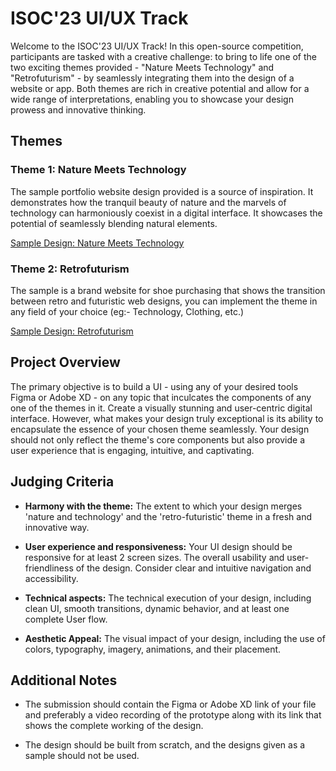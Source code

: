 # ISOC'23 UI/UX Track

Welcome to the ISOC'23 UI/UX Track! In this open-source competition, participants are tasked with a creative challenge: to bring to life one of the two exciting themes provided - "Nature Meets Technology" and "Retrofuturism" - by seamlessly integrating them into the design of a website or app. Both themes are rich in creative potential and allow for a wide range of interpretations, enabling you to showcase your design prowess and innovative thinking.

## Themes

### Theme 1: Nature Meets Technology

The sample portfolio website design provided is a source of inspiration. It demonstrates how the tranquil beauty of nature and the marvels of technology can harmoniously coexist in a digital interface. It showcases the potential of seamlessly blending natural elements.

[Sample Design: Nature Meets Technology](Nature_Meets_Technology)

### Theme 2: Retrofuturism

The sample is a brand website for shoe purchasing that shows the transition between retro and futuristic web designs, you can implement the theme in any field of your choice (eg:- Technology, Clothing, etc.)

[Sample Design: Retrofuturism](Retrofuturism)

## Project Overview

The primary objective is to build a UI - using any of your desired tools Figma or Adobe XD - on any topic that inculcates the components of any one of the themes in it. Create a visually stunning and user-centric digital interface. However, what makes your design truly exceptional is its ability to encapsulate the essence of your chosen theme seamlessly. Your design should not only reflect the theme's core components but also provide a user experience that is engaging, intuitive, and captivating.

## Judging Criteria

- **Harmony with the theme:** The extent to which your design merges 'nature and technology' and the 'retro-futuristic' theme in a fresh and innovative way.

- **User experience and responsiveness:** Your UI design should be responsive for at least 2 screen sizes. The overall usability and user-friendliness of the design. Consider clear and intuitive navigation and accessibility.

- **Technical aspects:** The technical execution of your design, including clean UI, smooth transitions, dynamic behavior, and at least one complete User flow.

- **Aesthetic Appeal:** The visual impact of your design, including the use of colors, typography, imagery, animations, and their placement.

## Additional Notes

- The submission should contain the Figma or Adobe XD link of your file and preferably a video recording of the prototype along with its link that shows the complete working of the design.

- The design should be built from scratch, and the designs given as a sample should not be used.

